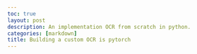 ```yaml
---
toc: true
layout: post
description: An implementation OCR from scratch in python.
categories: [markdown]
title: Building a custom OCR is pytorch
---
```

